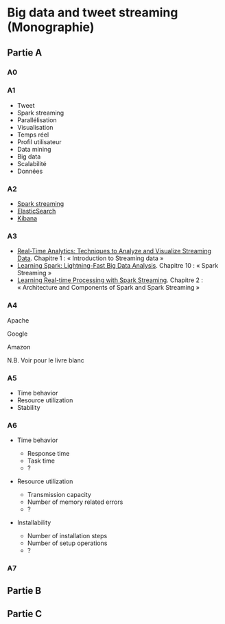 Big data and tweet streaming (Monographie)
===

## Partie A

### A0


### A1

* Tweet
* Spark streaming
* Parallélisation
* Visualisation
* Temps réel
* Profil utilisateur
* Data mining
* Big data
* Scalabilité
* Données


### A2

* [Spark streaming](http://spark.apache.org/streaming/)
* [ElasticSearch](https://www.elastic.co/products/elasticsearch)
* [Kibana](https://www.elastic.co/products/kibana)


### A3

* [Real-Time Analytics: Techniques to Analyze and Visualize Streaming Data](http://www.amazon.fr/Real-Time-Analytics-Techniques-Visualize-Streaming/dp/1118837916/ref=sr_1_7?s=english-books&ie=UTF8&qid=1446301986&sr=1-7&keywords=streaming). Chapitre 1 : « Introduction to Streaming data »
* [Learning Spark: Lightning-Fast Big Data Analysis](http://www.amazon.com/Learning-Spark-Lightning-Fast-Data-Analysis/dp/1449358624/ref=sr_1_1?ie=UTF8&qid=1446301706&sr=8-1&keywords=apache+spark). Chapitre 10 : « Spark Streaming »
* [Learning Real-time Processing with Spark Streaming](http://www.amazon.fr/Learning-Real-time-Processing-Spark-Streaming-ebook/dp/B015Q7I3NM/ref=sr_1_2?s=english-books&ie=UTF8&qid=1446301986&sr=1-2&keywords=streaming). Chapitre 2 : « Architecture and Components of Spark and Spark Streaming »

### A4

Apache

Google

Amazon

N.B. Voir pour le livre blanc

### A5

* Time behavior
* Resource utilization
* Stability

### A6

* Time behavior
    + Response time
    + Task time
    + ?

* Resource utilization
    + Transmission capacity
    + Number of memory related errors
    + ?

* Installability
    + Number of installation steps
    + Number of setup operations
    + ?

### A7



## Partie B


## Partie C
